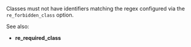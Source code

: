 Classes must not have identifiers matching the regex configured via the
`re_forbidden_class` option.

See also:
  - **re_required_class**
